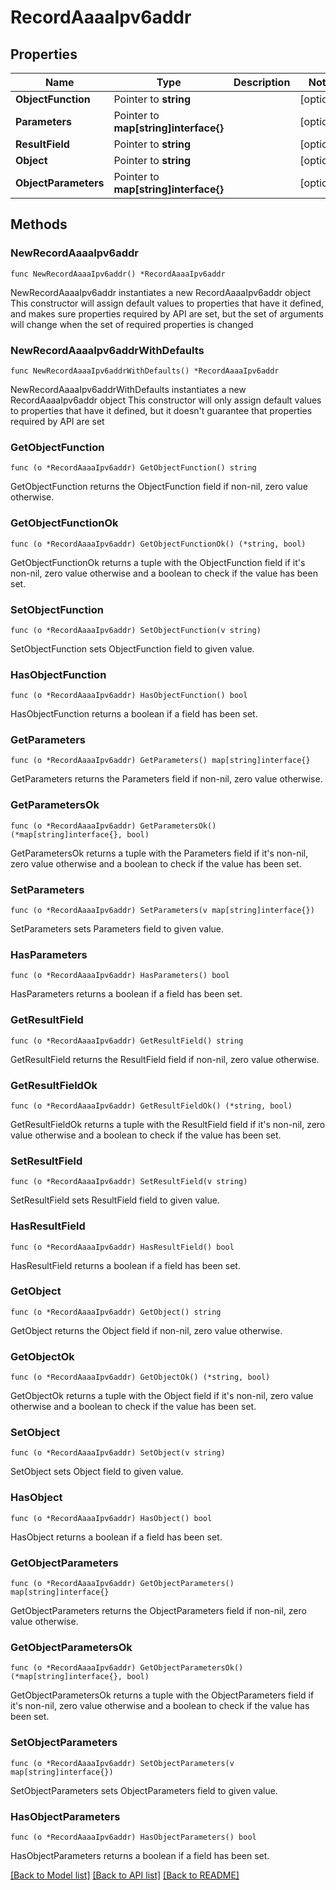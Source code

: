 # RecordAaaaIpv6addr

## Properties

Name | Type | Description | Notes
------------ | ------------- | ------------- | -------------
**ObjectFunction** | Pointer to **string** |  | [optional] 
**Parameters** | Pointer to **map[string]interface{}** |  | [optional] 
**ResultField** | Pointer to **string** |  | [optional] 
**Object** | Pointer to **string** |  | [optional] 
**ObjectParameters** | Pointer to **map[string]interface{}** |  | [optional] 

## Methods

### NewRecordAaaaIpv6addr

`func NewRecordAaaaIpv6addr() *RecordAaaaIpv6addr`

NewRecordAaaaIpv6addr instantiates a new RecordAaaaIpv6addr object
This constructor will assign default values to properties that have it defined,
and makes sure properties required by API are set, but the set of arguments
will change when the set of required properties is changed

### NewRecordAaaaIpv6addrWithDefaults

`func NewRecordAaaaIpv6addrWithDefaults() *RecordAaaaIpv6addr`

NewRecordAaaaIpv6addrWithDefaults instantiates a new RecordAaaaIpv6addr object
This constructor will only assign default values to properties that have it defined,
but it doesn't guarantee that properties required by API are set

### GetObjectFunction

`func (o *RecordAaaaIpv6addr) GetObjectFunction() string`

GetObjectFunction returns the ObjectFunction field if non-nil, zero value otherwise.

### GetObjectFunctionOk

`func (o *RecordAaaaIpv6addr) GetObjectFunctionOk() (*string, bool)`

GetObjectFunctionOk returns a tuple with the ObjectFunction field if it's non-nil, zero value otherwise
and a boolean to check if the value has been set.

### SetObjectFunction

`func (o *RecordAaaaIpv6addr) SetObjectFunction(v string)`

SetObjectFunction sets ObjectFunction field to given value.

### HasObjectFunction

`func (o *RecordAaaaIpv6addr) HasObjectFunction() bool`

HasObjectFunction returns a boolean if a field has been set.

### GetParameters

`func (o *RecordAaaaIpv6addr) GetParameters() map[string]interface{}`

GetParameters returns the Parameters field if non-nil, zero value otherwise.

### GetParametersOk

`func (o *RecordAaaaIpv6addr) GetParametersOk() (*map[string]interface{}, bool)`

GetParametersOk returns a tuple with the Parameters field if it's non-nil, zero value otherwise
and a boolean to check if the value has been set.

### SetParameters

`func (o *RecordAaaaIpv6addr) SetParameters(v map[string]interface{})`

SetParameters sets Parameters field to given value.

### HasParameters

`func (o *RecordAaaaIpv6addr) HasParameters() bool`

HasParameters returns a boolean if a field has been set.

### GetResultField

`func (o *RecordAaaaIpv6addr) GetResultField() string`

GetResultField returns the ResultField field if non-nil, zero value otherwise.

### GetResultFieldOk

`func (o *RecordAaaaIpv6addr) GetResultFieldOk() (*string, bool)`

GetResultFieldOk returns a tuple with the ResultField field if it's non-nil, zero value otherwise
and a boolean to check if the value has been set.

### SetResultField

`func (o *RecordAaaaIpv6addr) SetResultField(v string)`

SetResultField sets ResultField field to given value.

### HasResultField

`func (o *RecordAaaaIpv6addr) HasResultField() bool`

HasResultField returns a boolean if a field has been set.

### GetObject

`func (o *RecordAaaaIpv6addr) GetObject() string`

GetObject returns the Object field if non-nil, zero value otherwise.

### GetObjectOk

`func (o *RecordAaaaIpv6addr) GetObjectOk() (*string, bool)`

GetObjectOk returns a tuple with the Object field if it's non-nil, zero value otherwise
and a boolean to check if the value has been set.

### SetObject

`func (o *RecordAaaaIpv6addr) SetObject(v string)`

SetObject sets Object field to given value.

### HasObject

`func (o *RecordAaaaIpv6addr) HasObject() bool`

HasObject returns a boolean if a field has been set.

### GetObjectParameters

`func (o *RecordAaaaIpv6addr) GetObjectParameters() map[string]interface{}`

GetObjectParameters returns the ObjectParameters field if non-nil, zero value otherwise.

### GetObjectParametersOk

`func (o *RecordAaaaIpv6addr) GetObjectParametersOk() (*map[string]interface{}, bool)`

GetObjectParametersOk returns a tuple with the ObjectParameters field if it's non-nil, zero value otherwise
and a boolean to check if the value has been set.

### SetObjectParameters

`func (o *RecordAaaaIpv6addr) SetObjectParameters(v map[string]interface{})`

SetObjectParameters sets ObjectParameters field to given value.

### HasObjectParameters

`func (o *RecordAaaaIpv6addr) HasObjectParameters() bool`

HasObjectParameters returns a boolean if a field has been set.


[[Back to Model list]](../README.md#documentation-for-models) [[Back to API list]](../README.md#documentation-for-api-endpoints) [[Back to README]](../README.md)


